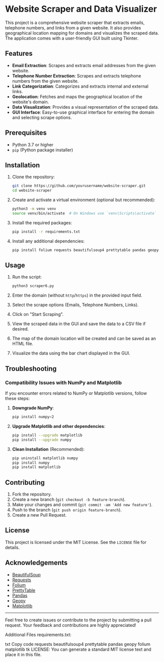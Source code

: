 # Website Scraper and Data Visualizer

This project is a comprehensive website scraper that extracts emails, telephone numbers, and links from a given website. It also provides geographical location mapping for domains and visualizes the scraped data. The application comes with a user-friendly GUI built using Tkinter.

## Features

- **Email Extraction**: Scrapes and extracts email addresses from the given website.
- **Telephone Number Extraction**: Scrapes and extracts telephone numbers from the given website.
- **Link Categorization**: Categorizes and extracts internal and external links.
- **Geolocation**: Fetches and maps the geographical location of the website's domain.
- **Data Visualization**: Provides a visual representation of the scraped data.
- **GUI Interface**: Easy-to-use graphical interface for entering the domain and selecting scrape options.

## Prerequisites

- Python 3.7 or higher
- `pip` (Python package installer)

## Installation

1. Clone the repository:
    ```bash
    git clone https://github.com/yourusername/website-scraper.git
    cd website-scraper
    ```

2. Create and activate a virtual environment (optional but recommended):
    ```bash
    python3 -m venv venv
    source venv/bin/activate  # On Windows use `venv\Scripts\activate`
    ```

3. Install the required packages:
    ```bash
    pip install -r requirements.txt
    ```

4. Install any additional dependencies:
    ```bash
    pip install folium requests beautifulsoup4 prettytable pandas geopy matplotlib
    ```

## Usage

1. Run the script:
    ```bash
    python3 scraper6.py
    ```

2. Enter the domain (without `http`/`https`) in the provided input field.

3. Select the scrape options (Emails, Telephone Numbers, Links).

4. Click on "Start Scraping".

5. View the scraped data in the GUI and save the data to a CSV file if desired.

6. The map of the domain location will be created and can be saved as an HTML file.

7. Visualize the data using the bar chart displayed in the GUI.

## Troubleshooting

### Compatibility Issues with NumPy and Matplotlib

If you encounter errors related to NumPy or Matplotlib versions, follow these steps:

1. **Downgrade NumPy**:
    ```bash
    pip install numpy<2
    ```

2. **Upgrade Matplotlib and other dependencies**:
    ```bash
    pip install --upgrade matplotlib
    pip install --upgrade numpy
    ```

3. **Clean Installation** (Recommended):
    ```bash
    pip uninstall matplotlib numpy
    pip install numpy
    pip install matplotlib
    ```

## Contributing

1. Fork the repository.
2. Create a new branch (`git checkout -b feature-branch`).
3. Make your changes and commit (`git commit -am 'Add new feature'`).
4. Push to the branch (`git push origin feature-branch`).
5. Create a new Pull Request.

## License

This project is licensed under the MIT License. See the `LICENSE` file for details.

## Acknowledgements

- [BeautifulSoup](https://www.crummy.com/software/BeautifulSoup/)
- [Requests](https://docs.python-requests.org/)
- [Folium](https://python-visualization.github.io/folium/)
- [PrettyTable](https://pypi.org/project/prettytable/)
- [Pandas](https://pandas.pydata.org/)
- [Geopy](https://geopy.readthedocs.io/)
- [Matplotlib](https://matplotlib.org/)

---

Feel free to create issues or contribute to the project by submitting a pull request. Your feedback and contributions are highly appreciated!

Additional Files
requirements.txt:

txt
Copy code
requests
beautifulsoup4
prettytable
pandas
geopy
folium
matplotlib
tk
LICENSE:
You can generate a standard MIT license text and place it in this file.

